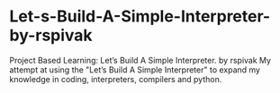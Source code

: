 # Let-s-Build-A-Simple-Interpreter-by-rspivak
Project Based Learning: Let’s Build A Simple Interpreter. by rspivak
My attempt at using the "Let’s Build A Simple Interpreter" to expand my knowledge in coding, interpreters, compilers and python.
